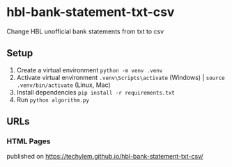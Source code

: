 # hbl-bank-statement-txt-csv
Change HBL unofficial bank statements from txt to csv

## Setup

1. Create a virtual environment  `python -m venv .venv`
2. Activate virtual environment `.venv\Scripts\activate` (Windows) | `source .venv/bin/activate` (Linux, Mac)
3. Install dependencies `pip install -r requirements.txt`
3. Run `python algorithm.py` 

## URLs

### HTML Pages
published on https://techylem.github.io/hbl-bank-statement-txt-csv/ 
